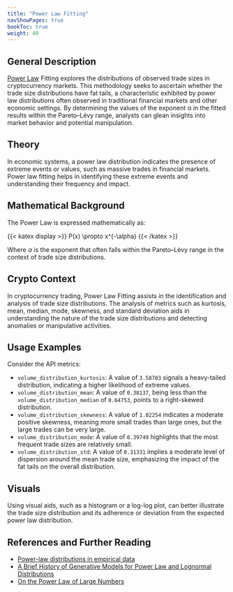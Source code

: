 ```yaml
---
title: "Power Law Fitting"
navShowPages: true
bookToc: true
weight: 40
---
```


## General Description

[Power Law](https://en.wikipedia.org/wiki/Power_law) Fitting explores the distributions of observed trade sizes in cryptocurrency markets. This methodology seeks to ascertain whether the trade size distributions have fat tails, a characteristic exhibited by power law distributions often observed in traditional financial markets and other economic settings. By determining the values of the exponent α in the fitted results within the Pareto–Lévy range, analysts can glean insights into market behavior and potential manipulation.

## Theory

In economic systems, a power law distribution indicates the presence of extreme events or values, such as massive trades in financial markets. Power law fitting helps in identifying these extreme events and understanding their frequency and impact.

## Mathematical Background

The Power Law is expressed mathematically as:

{{< katex display >}}
P(x) \propto x^{-\alpha}
{{< /katex >}}

Where _α_ is the exponent that often falls within the Pareto–Lévy range in the context of trade size distributions.

## Crypto Context

In cryptocurrency trading, Power Law Fitting assists in the identification and analysis of trade size distributions. The analysis of metrics such as kurtosis, mean, median, mode, skewness, and standard deviation aids in understanding the nature of the trade size distributions and detecting anomalies or manipulative activities.

## Usage Examples

Consider the API metrics:

- `volume_distribution_kurtosis`: A value of `3.58703` signals a heavy-tailed distribution, indicating a higher likelihood of extreme values.
- `volume_distribution_mean`: A value of `0.38137`, being less than the `volume_distribution_median` of `0.64753`, points to a right-skewed distribution.
- `volume_distribution_skewness`: A value of `1.02254` indicates a moderate positive skewness, meaning more small trades than large ones, but the large trades can be very large.
- `volume_distribution_mode`: A value of `0.39749` highlights that the most frequent trade sizes are relatively small.
- `volume_distribution_std`: A value of `0.31331` implies a moderate level of dispersion around the mean trade size, emphasizing the impact of the fat tails on the overall distribution.

## Visuals

Using visual aids, such as a histogram or a log-log plot, can better illustrate the trade size distribution and its adherence or deviation from the expected power law distribution.

## References and Further Reading

- [Power-law distributions in empirical data](https://epjdatascience.springeropen.com/articles/10.1140/epjds6)
- [A Brief History of Generative Models for Power Law and Lognormal Distributions](http://citeseerx.ist.psu.edu/viewdoc/download?doi=10.1.1.142.4520&rep=rep1&type=pdf)
- [On the Power Law of Large Numbers](https://arxiv.org/abs/1401.6358)
